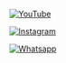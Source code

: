 <a href="https://github.com/signup/" target="_blank"><img src="https://img.shields.io/badge/G-%231877F2.svg?&style=flat-square&logo=GitHub&logoColor=white" alt="YouTube"></a>

<a href="https://instagram.com/_aj_fx._?utm_medium=copy_link" target="_blank"><img src="https://img.shields.io/badge/Instagram-%23E4405F.svg?&style=flat-square&logo=instagram&logoColor=white" alt="Instagram"></a>

<a href="https://wa.me/918281440156" target="_blank"><img src="https://img.shields.io/badge/Whatsapp-%808080.svg?&style=flat-square&logo=Whatsapp&logoColor=white" alt="Whatsapp"></a>
</p>
</div>
